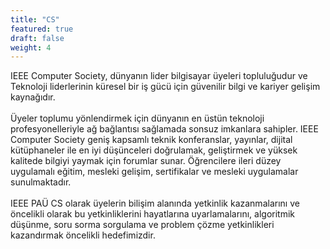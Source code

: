 ```yaml
---
title: "CS"
featured: true
draft: false
weight: 4
---
```




IEEE Computer Society, dünyanın lider bilgisayar üyeleri topluluğudur ve Teknoloji liderlerinin küresel bir iş gücü için güvenilir bilgi ve kariyer gelişim kaynağıdır. <br><br> Üyeler toplumu yönlendirmek için dünyanın en üstün teknoloji profesyonelleriyle ağ bağlantısı sağlamada sonsuz imkanlara sahipler.
IEEE Computer Society geniş kapsamlı teknik konferanslar, yayınlar, dijital kütüphaneler ile en iyi düşünceleri doğrulamak, geliştirmek ve yüksek kalitede bilgiyi yaymak için forumlar sunar. Öğrencilere ileri düzey uygulamalı eğitim, mesleki gelişim, sertifikalar ve mesleki uygulamalar sunulmaktadır.<br><br>
IEEE PAÜ CS olarak üyelerin bilişim alanında yetkinlik kazanmalarını ve öncelikli olarak bu yetkinliklerini hayatlarına uyarlamalarını, algoritmik düşünme, soru sorma sorgulama ve problem çözme yetkinlikleri kazandırmak öncelikli hedefimizdir.


